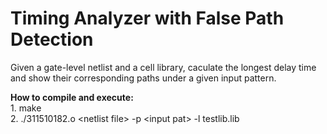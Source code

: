 # Timing Analyzer with False Path Detection
Given a gate-level netlist and a cell library, caculate the longest delay time and show their corresponding paths under a given input pattern.


**How to compile and execute:**  
    1.   make  
    2.   ./311510182.o \<netlist file\> -p \<input pat\> -l testlib.lib  
